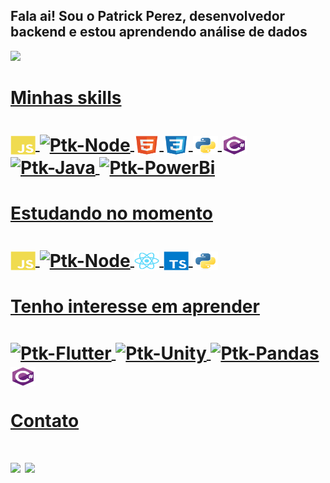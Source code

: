 ## Fala ai! Sou o Patrick Perez, desenvolvedor backend e estou aprendendo análise de dados
<div align="left">
  <a href="https://github.com/PatrickBorsoi">
  <!-- img height="180em" src="https://github-readme-stats.vercel.app/api?username=PatrickBorsoi&show_icons=true&theme=dark&include_all_commits=true&count_private=true"/-->
  <img height="180em" src="https://github-readme-stats.vercel.app/api/top-langs/?username=PatrickBorsoi&layout=compact&langs_count=7&theme=dark"/>
</div>

<!-- Skills/-->

<div style="display: inline_block">
<h1> Minhas skills <h1/>
  <img align="center" alt="Ptk-Js" height="30" width="40" src="https://raw.githubusercontent.com/devicons/devicon/master/icons/javascript/javascript-plain.svg">
    <img align="center" alt="Ptk-Node" height="30" width="40" src="https://cdn.jsdelivr.net/gh/devicons/devicon/icons/nodejs/nodejs-original.svg" />
  <img align="center" alt="Ptk-HTML" height="30" width="40" src="https://raw.githubusercontent.com/devicons/devicon/master/icons/html5/html5-original.svg">
  <img align="center" alt="Ptk-CSS" height="30" width="40" src="https://raw.githubusercontent.com/devicons/devicon/master/icons/css3/css3-original.svg">
  <img align="center" alt="Ptk-Python" height="30" width="40" src="https://raw.githubusercontent.com/devicons/devicon/master/icons/python/python-original.svg">
  <img align="center" alt="Ptk-Csharp" height="30" width="40" src="https://raw.githubusercontent.com/devicons/devicon/master/icons/csharp/csharp-original.svg">
  <img align="center" alt="Ptk-Java" height="30" width="40" src="https://cdn.jsdelivr.net/gh/devicons/devicon/icons/java/java-original.svg" />
  <img align="center" alt="Ptk-PowerBi" width="40" src="https://img.icons8.com/color/48/000000/power-bi.png">
  </div>

<div style="display: inline_block">
  <h1> Estudando no momento <h1/>
    <img align="center" alt="Ptk-Js" height="30" width="40" src="https://raw.githubusercontent.com/devicons/devicon/master/icons/javascript/javascript-plain.svg">
    <img align="center" alt="Ptk-Node" height="30" width="40" src="https://cdn.jsdelivr.net/gh/devicons/devicon/icons/nodejs/nodejs-original.svg" />
    <img align="center" alt="Ptk-React" height="30" width="40" src="https://raw.githubusercontent.com/devicons/devicon/master/icons/react/react-original.svg">
      <img align="center" alt="Ptk-Ts" height="30" width="40" src="https://raw.githubusercontent.com/devicons/devicon/master/icons/typescript/typescript-plain.svg">
    <img align="center" alt="Ptk-Python" height="30" width="40" src="https://raw.githubusercontent.com/devicons/devicon/master/icons/python/python-original.svg">

  </div>
  
  <div style="display: inline_block">
  <h1> Tenho interesse em aprender <h1/>
  
  <img align="center" alt="Ptk-Flutter" height="30" width="40"  src="https://cdn.jsdelivr.net/gh/devicons/devicon/icons/flutter/flutter-plain.svg" />
  <img align="center" alt="Ptk-Unity" height="30" width="40"  src="https://cdn.jsdelivr.net/gh/devicons/devicon/icons/unity/unity-original.svg" />
  <img align="center" alt="Ptk-Pandas" height="30" width="40"  src="https://cdn.jsdelivr.net/gh/devicons/devicon/icons/pandas/pandas-original.svg" />

  <img align="center" alt="Ptk-Csharp" height="30" width="40" src="https://raw.githubusercontent.com/devicons/devicon/master/icons/csharp/csharp-original.svg">
  </div>

 
<div> 
  <h1> Contato<h1/>
  <a href = "mailto:patrickperez1698@gmail.com"><img src="https://img.shields.io/badge/-Gmail-%23333?style=for-the-badge&logo=gmail&logoColor=white" target="_blank"></a>
  <a href="https://www.linkedin.com/in/PatrickBPerez/" target="_blank"><img src="https://img.shields.io/badge/-LinkedIn-%230077B5?style=for-the-badge&logo=linkedin&logoColor=white" target="_blank"></a>
 
 
</div>

